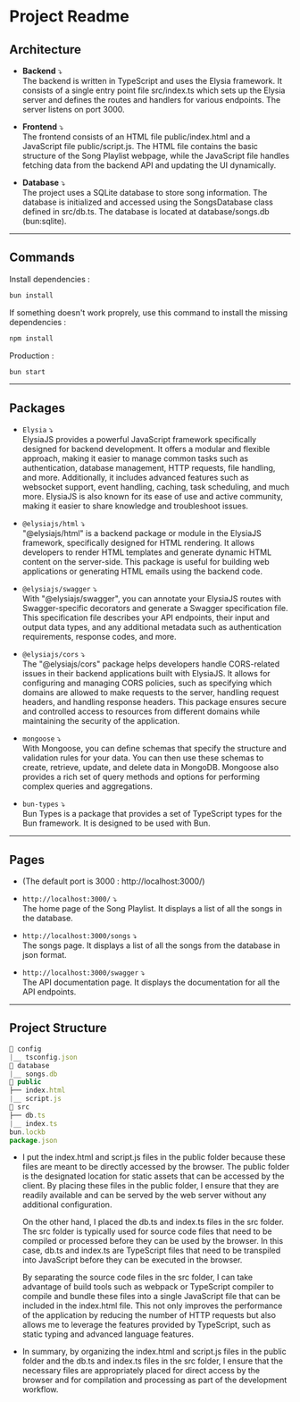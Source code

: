 # Project Readme

## Architecture

- <b>Backend</b> ⤵ <br>
  The backend is written in TypeScript and uses the Elysia framework. It consists of a single entry point file src/index.ts which sets up the Elysia server and defines the routes and handlers for various endpoints. The server listens on port 3000.

- <b>Frontend</b> ⤵ <br>
  The frontend consists of an HTML file public/index.html and a JavaScript file public/script.js. The HTML file contains the basic structure of the Song Playlist webpage, while the JavaScript file handles fetching data from the backend API and updating the UI dynamically.

- <b>Database</b> ⤵ <br>
  The project uses a SQLite database to store song information. The database is initialized and accessed using the SongsDatabase class defined in src/db.ts. The database is located at database/songs.db (bun:sqlite).

<hr>

## Commands

Install dependencies :

```bash
bun install
```

If something doesn't work proprely, use this command to install the missing dependencies :

```bash
npm install
```

Production :

```bash
bun start
```

<hr>

## Packages

- `Elysia` ⤵ <br>
  ElysiaJS provides a powerful JavaScript framework specifically designed for backend development. It offers a modular and flexible approach, making it easier to manage common tasks such as authentication, database management, HTTP requests, file handling, and more. Additionally, it includes advanced features such as websocket support, event handling, caching, task scheduling, and much more. ElysiaJS is also known for its ease of use and active community, making it easier to share knowledge and troubleshoot issues.

- `@elysiajs/html` ⤵ <br>
  "@elysiajs/html" is a backend package or module in the ElysiaJS framework, specifically designed for HTML rendering. It allows developers to render HTML templates and generate dynamic HTML content on the server-side. This package is useful for building web applications or generating HTML emails using the backend code.

- `@elysiajs/swagger` ⤵ <br>
  With "@elysiajs/swagger", you can annotate your ElysiaJS routes with Swagger-specific decorators and generate a Swagger specification file. This specification file describes your API endpoints, their input and output data types, and any additional metadata such as authentication requirements, response codes, and more.

- `@elysiajs/cors` ⤵ <br>
  The "@elysiajs/cors" package helps developers handle CORS-related issues in their backend applications built with ElysiaJS. It allows for configuring and managing CORS policies, such as specifying which domains are allowed to make requests to the server, handling request headers, and handling response headers. This package ensures secure and controlled access to resources from different domains while maintaining the security of the application.
  
- `mongoose` ⤵ <br>
  With Mongoose, you can define schemas that specify the structure and validation rules for your data. You can then use these schemas to create, retrieve, update, and delete data in MongoDB. Mongoose also provides a rich set of query methods and options for performing complex queries and aggregations.

- `bun-types` ⤵ <br>
  Bun Types is a package that provides a set of TypeScript types for the Bun framework. It is designed to be used with Bun.

<hr>

## Pages

- (The default port is 3000 : http://localhost:3000/)

- `http://localhost:3000/` ⤵ <br>
  The home page of the Song Playlist. It displays a list of all the songs in the database.
  
- `http://localhost:3000/songs` ⤵ <br>
  The songs page. It displays a list of all the songs from the database in json format.

- `http://localhost:3000/swagger` ⤵ <br>
  The API documentation page. It displays the documentation for all the API endpoints.

<hr>

## Project Structure

```js
📁 config
|__ tsconfig.json
📁 database
|__ songs.db
📁 public
├── index.html
|__ script.js
📁 src
├── db.ts
|__ index.ts
bun.lockb
package.json
```
- I put the index.html and script.js files in the public folder because these files are meant to be directly accessed by the browser. The public folder is the designated location for static assets that can be accessed by the client. By placing these files in the 
  public folder, I ensure that they are readily available and can be served by the web server without any additional configuration.
  
  On the other hand, I placed the db.ts and index.ts files in the src folder. The src folder is typically used for source code files that need to be compiled or processed before they can be used by the browser. In this case, db.ts and index.ts are TypeScript files that need to be transpiled into JavaScript before they can be executed in the browser.
  
  By separating the source code files in the src folder, I can take advantage of build tools such as webpack or TypeScript compiler to compile and bundle these files into a single JavaScript file that can be included in the index.html file. This not only improves the performance of the application by reducing the number of HTTP requests but also allows me to leverage the features provided by TypeScript, such as static typing and advanced language features.
  
- In summary, by organizing the index.html and script.js files in the public folder and the db.ts and index.ts files in the src folder,
  I ensure that the necessary files are appropriately placed for direct access by the browser and for compilation and processing as part of the development workflow.
